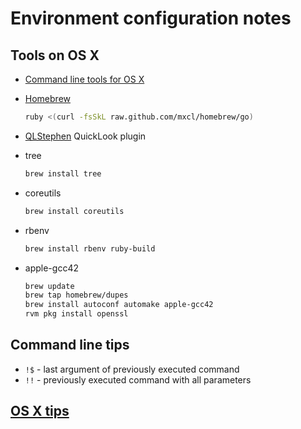 # Environment configuration notes

## Tools on OS X

* [Command line tools for OS X](https://developer.apple.com/downloads/index.action)
* [Homebrew](http://mxcl.github.com/homebrew/)

    ```sh
    ruby <(curl -fsSkL raw.github.com/mxcl/homebrew/go)
    ```
* [QLStephen](http://whomwah.github.com/qlstephen/) QuickLook plugin
* tree

    ```sh
    brew install tree
    ```
* coreutils

    ```sh
    brew install coreutils
    ```
* rbenv

    ```sh
    brew install rbenv ruby-build
    ```
* apple-gcc42

   ```sh
   brew update
   brew tap homebrew/dupes
   brew install autoconf automake apple-gcc42
   rvm pkg install openssl
   ```

## Command line tips

* `!$` - last argument of previously executed command
* `!!` - previously executed command with all parameters

## [OS X tips](wiki/OS-X)
